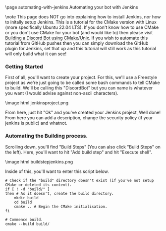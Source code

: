 \page automating-with-jenkins Automating your bot with Jenkins

\note This page does NOT go into explaining how to install Jenkins, nor how to initally setup Jenkins. This is a tutorial for the CMake version with Linux (more specifically Ubuntu 22.04 LTS). If you don't know how to use CMake or you don't use CMake for your bot (and would like to) then please visit [Building a Discord Bot using CMake/Unix](/buildcmake.html). If you wish to automate this tutorial from GitHub pushes then you can simply download the GitHub plugin for Jenkins, set that up and this tutorial will still work as this tutorial will only build what it can see!

### Getting Started

First of all, you'll want to create your project. For this, we'll use a Freestyle project as we're just going to be called some bash commands to tell CMake to build. We'll be calling this "DiscordBot" but you can name is whatever you want (I would advise against non-ascii characters).

\image html jenkinsproject.png

From here, just hit "Ok" and you've created your Jenkins project, Well done! From here you can add a description, change the security policy (if your jenkins is public) and whatnot.

### Automating the Building process.

Scrolling down, you'll find "Build Steps" (You can also click "Build Steps" on the left). Here, you'll want to hit "Add build step" and hit "Execute shell".

\image html buildstepjenkins.png

Inside of this, you'll want to enter this script below.

~~~~~~~~~~
# Check if the "build" directory doesn't exist (if you've not setup CMake or deleted its content).
if [ ! -d "build/" ] 
then # As it doesn't, create the build directory.
	mkdir build
	cd build
	cmake .. # Begin the CMake initialisation.
fi

# Commence build.
cmake --build build/
~~~~~~~~~~
